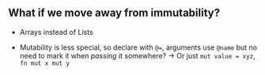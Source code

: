 
What if we move away from immutability?
---------------------------------------

* Arrays instead of Lists

* Mutability is less special, so declare with `@=`, arguments use `@name` but no need to mark it when *passing* it somewhere?
  -> Or just `mut value = xyz`, `fn mut x mut y`




